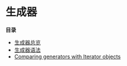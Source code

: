 生成器
======

**目录**

-   [生成器总览](/language/generators/overview.html)
-   [生成器语法](/language/generators/syntax.html)
-   [Comparing generators with Iterator
    objects](/language/generators/comparison.html)
